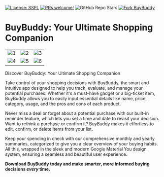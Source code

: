 [![License: SSPL](https://img.shields.io/badge/License-SSPL-blue)]([https://www.gnu.org/licenses/gpl-3.0](https://www.mongodb.com/legal/licensing/server-side-public-license))
[![PRs welcome!](https://img.shields.io/badge/PRs-Welcome-brightgreen.svg)](https://github.com/Ivy-Apps/ivy-wallet/blob/main/CONTRIBUTING.md)
![GitHub Repo Stars](https://img.shields.io/github/stars/isaacsa51/BuyBuddy)
[![Fork BuyBuddy](https://img.shields.io/github/forks/isaacsa51/BuyBuddy)](https://github.com/isaacsa51/BuyBuddy/fork)

# BuyBuddy: Your Ultimate Shopping Companion 

|                                                                                                            |                                                                                                            |                                                                                                            |
|:----------------------------------------------------------------------------------------------------------:|:----------------------------------------------------------------------------------------------------------:|:----------------------------------------------------------------------------------------------------------:|
| ![1](1.png) | ![2](2.png) | ![3](3.png) |
| ![4](4.png) | ![5](5.png) | ![6](6.png) |

Discover BuyBuddy: Your Ultimate Shopping Companion

Take control of your shopping decisions with BuyBuddy, the smart and intuitive app designed to help you track, evaluate, and manage your potential purchases. Whether it's a must-have gadget or a big-ticket item, BuyBuddy allows you to easily input essential details like name, price, category, usage, and the pros and cons of each product.

Never miss a deal or forget about a potential purchase with our built-in reminder feature, which lets you set a time and date to revisit your decision. Want to rethink a purchase or confirm it? BuyBuddy makes it effortless to edit, confirm, or delete items from your list.

Keep your spending in check with our comprehensive monthly and yearly summaries, categorized to give you a clear overview of your buying habits. All this, wrapped in the sleek and modern Google Material You design system, ensuring a seamless and beautiful user experience.

**Download BuyBuddy today and make smarter, more informed buying decisions _every_ time.**
